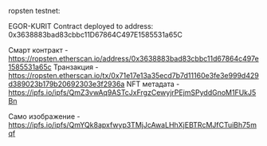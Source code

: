 ropsten testnet: 

EGOR-KURIT
Contract deployed to address: 0x3638883bad83cbbc11D67864C497E1585531a65C

Смарт контракт - https://ropsten.etherscan.io/address/0x3638883bad83cbbc11d67864c497e1585531a65c
Транзакция - https://ropsten.etherscan.io/tx/0x71e17e13a35ecd7b7d11160e3fe3e999d429d389023b179b20692303e3f2936a
NFT метадата - https://ipfs.io/ipfs/QmZ3vwAq9ASTcJxFrgzCewyjrPEjmSPyddGnoM1FUkJ5Bn

Само изображение - https://ipfs.io/ipfs/QmYQk8apxfwyp3TMjJcAwaLHhXjEBTRcMJfCTuiBh75mqf